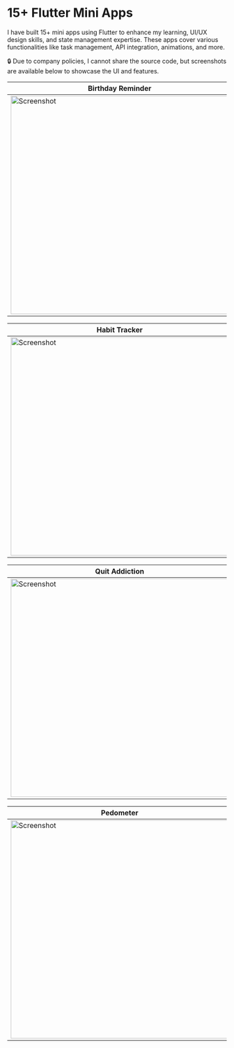 # 15+ Flutter Mini Apps

I have built 15+ mini apps using Flutter to enhance my learning, UI/UX design skills, and state management expertise. These apps cover various functionalities like task management, API integration, animations, and more.

🔒 Due to company policies, I cannot share the source code, but screenshots are available below to showcase the UI and features.

|Birthday Reminder|Money Tracker|Cassette Music Player|Big Pomodoro
|--|--|--|--|
<img src="https://github.com/NouzNoushad/Mini-Apps-Screenshots/blob/master/birthday_reminder/br4.jpg" height="500" alt="Screenshot"/> |<img src="https://github.com/NouzNoushad/Mini-Apps-Screenshots/blob/master/money_tracker/mt4.jpg" height="500" alt="Screenshot"/>|<img src="https://github.com/NouzNoushad/Mini-Apps-Screenshots/blob/master/cassette_music_player/cmp5.jpg" height="500" alt="Screenshot"/>|<img src="https://github.com/NouzNoushad/Mini-Apps-Screenshots/blob/master/big_pomodoro/bp1.jpg" height="500" alt="Screenshot"/>

|Habit Tracker|Mental Math Practice|All Calculator|Mood Tracker
|--|--|--|--|
<img src="https://github.com/NouzNoushad/Mini-Apps-Screenshots/blob/master/habit_tracker/ht1.jpg" height="500" alt="Screenshot"/> |<img src="https://github.com/NouzNoushad/Mini-Apps-Screenshots/blob/master/mental_math_practice/mmp3.jpg" height="500" alt="Screenshot"/>|<img src="https://github.com/NouzNoushad/Mini-Apps-Screenshots/blob/master/all_calculator/ac1.jpg" height="500" alt="Screenshot"/>|<img src="https://github.com/NouzNoushad/Mini-Apps-Screenshots/blob/master/mood_tracker/mt1.jpg" height="500" alt="Screenshot"/>

|Quit Addiction|Notepad|Tabata Timer|Water Reminder
|--|--|--|--|
<img src="https://github.com/NouzNoushad/Mini-Apps-Screenshots/blob/master/quit_addiction/qa2.jpg" height="500" alt="Screenshot"/> |<img src="https://github.com/NouzNoushad/Mini-Apps-Screenshots/blob/master/notepad/np1.jpg" height="500" alt="Screenshot"/>|<img src="https://github.com/NouzNoushad/Mini-Apps-Screenshots/blob/master/tabata_timer/tb3.jpg" height="500" alt="Screenshot"/>|<img src="https://github.com/NouzNoushad/Mini-Apps-Screenshots/blob/master/water_reminder/wr11.jpg" height="500" alt="Screenshot"/>

|Pedometer|Diary App|Book Reader|Calendar App
|--|--|--|--|
<img src="https://github.com/NouzNoushad/Mini-Apps-Screenshots/blob/master/pedometer/pm3.jpg" height="500" alt="Screenshot"/> |<img src="https://github.com/NouzNoushad/Mini-Apps-Screenshots/blob/master/diary_app/da6.jpg" height="500" alt="Screenshot"/>|<img src="https://github.com/NouzNoushad/Mini-Apps-Screenshots/blob/master/book_reads/br2.jpg" height="500" alt="Screenshot"/>|<img src="https://github.com/NouzNoushad/Mini-Apps-Screenshots/blob/master/calendar_app/ca7.jpg" height="500" alt="Screenshot"/>
